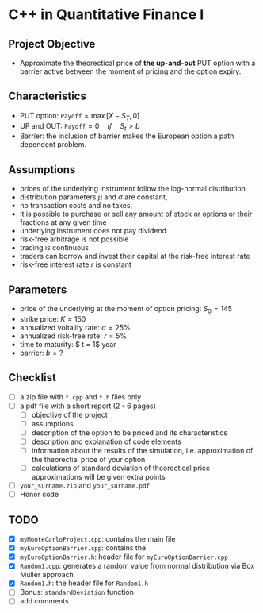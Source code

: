 # C++ in Quantitative Finance I 

## Project Objective 
- Approximate the theorectical price of **the up-and-out** PUT  option with a barrier active between the moment of pricing and the option expiry. 

## Characteristics 
- PUT option: $\texttt{Payoff} = \max[X - S_T, 0]$
- UP and OUT: $\texttt{Payoff} = 0 \quad\textit{if}\quad S_t > b$
- Barrier: the inclusion of barrier makes the European option a path dependent problem.

## Assumptions 
- prices of the underlying instrument follow the log-normal distribution
- distribution parameters $\mu$ and $\sigma$ are constant,
- no transaction costs and no taxes,
- it is possible to purchase or sell any amount of stock or options or their fractions at any given time
- underlying instrument does not pay dividend
- risk-free arbitrage is not possible
- trading is continuous
- traders can borrow and invest their capital at the risk-free interest rate
- risk-free interest rate $r$ is constant

## Parameters 
- price of the underlying at the moment of option pricing: $S_0 = 145$
- strike price: $K = 150$
- annualized voltality rate: $\sigma = 25\%$
- annualized risk-free rate: $r = 5\%$
- time to maturity: $ t = 1$ year
- barrier: $b = ?$

## Checklist
- [ ] a zip file with `*.cpp` and `*.h` files only
- [ ] a pdf file with a short report (2 - 6 pages)
    - [ ] objective of the project
    - [ ] assumptions 
    - [ ] description of the option to be priced and its characteristics 
    - [ ] description and explanation of code elements
    - [ ] information about the results of the simulation, i.e. approximation of the theorectial price of your option 
    - [ ] calculations of standard deviation of theorectical price approximations will be given extra points 
- [ ] `your_surname.zip` and `your_surname.pdf`
- [ ] Honor code

## TODO 
- [x] `myMonteCarloProject.cpp`: contains the main file
- [x] `myEuroOptionBarrier.cpp`: contains the 
- [x] `myEuroOptionBarrier.h`: header file for `myEuroOptionBarrier.cpp`
- [x] `Random1.cpp`: generates a random value from normal distribution via Box Muller approach 
- [x] `Random1.h`: the header file for `Random1.h`
- [ ] Bonus: `standardDeviation` function
- [ ] add comments 
